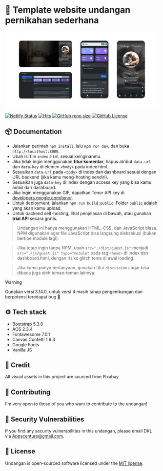 # 💌 Template website undangan pernikahan sederhana

![Thumbnail](/assets/images/banner.webp)

[![Netlify Status](https://api.netlify.com/api/v1/badges/cef32dbf-f26f-4865-84a9-b85a439c9994/deploy-status)](https://app.netlify.com/sites/ulems/deploys)
[![Hits](https://dikit.my.id/0b3y8q)](https://cie.my.id)
[![GitHub repo size](https://img.shields.io/github/repo-size/dewanakl/undangan?color=brightgreen)](https://shields.io)
[![GitHub License](https://img.shields.io/github/license/dewanakl/undangan?color=brightgreen)](https://shields.io)


## 📦 Documentation

* Jalankan perintah `npm install`, lalu `npm run dev`, dan buka `http://localhost:8080`.
* Ubah isi file `index.html` sesuai keinginanmu.
* Jika tidak ingin menggunakan **fitur komentar**, hapus atribut `data-url` dan `data-key` di elemen `<body>` pada index.html.
* Sesuaikan `data-url` pada `<body>` di index dan dashboard sesuai dengan URL backend (jika kamu meng-hosting sendiri).
* Sesuaikan juga `data-key` di index dengan access key yang bisa kamu ambil dari dashboard.
* Jika ingin menggunakan GIF, dapatkan Tenor API key di [developers.google.com/tenor](https://developers.google.com/tenor/guides/quickstart).
* Untuk deployment, jalankan `npm run build:public`. Folder `public` adalah yang akan kamu upload.
* Untuk backend self-hosting, lihat penjelasan di bawah, atau gunakan **trial API** secara gratis.

> Undangan ini hanya menggunakan HTML, CSS, dan JavaScript biasa. NPM digunakan agar file JavaScript bisa langsung dieksekusi (bukan bertipe module lagi).

> Jika tetap ingin tanpa NPM, ubah `src="./dist/guest.js"` menjadi `src="./js/guest.js" type="module"` pada tag `<head>` di index dan dashboard.html, dengan risiko glitch tema di awal loading.

> Jika kamu punya pertanyaan, gunakan fitur `discussions` agar bisa dibaca juga oleh teman-teman lainnya.

> [!WARNING]  
> Gunakan versi 3.14.0, untuk versi 4 masih tahap pengembangan dan berpotensi teredapat bug 🐛



## ⚙️ Tech stack

- Bootstrap 5.3.8
- AOS 2.3.4
- Fontawesome 7.0.1
- Canvas Confetti 1.9.3
- Google Fonts
- Vanilla JS

## 🎨 Credit
All visual assets in this project are sourced from Pixabay.

## 🤝 Contributing

I'm very open to those of you who want to contribute to the undangan!

## 🐞 Security Vulnerabilities

If you find any security vulnerabilities in this undangan, please email DKL via [Appscenture@gmail.com](mailto:appscenture@gmail.com).

## 📜 License

Undangan is open-sourced software licensed under the [MIT license](https://opensource.org/licenses/MIT).
